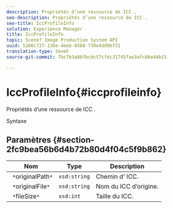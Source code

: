 ```yaml
---
description: Propriétés d’une ressource de ICC .
seo-description: Propriétés d’une ressource de ICC .
seo-title: IccProfileInfo
solution: Experience Manager
title: IccProfileInfo
topic: Scene7 Image Production System API
uuid: 5266c727-136e-4eeb-85b0-739e4dd9b731
translation-type: tm+mt
source-git-commit: 7bc7b3a86fbcdc57cfdc31745fae3afc06e44b15

---
```



# IccProfileInfo{#iccprofileinfo}

Propriétés d’une ressource de ICC .

Syntaxe

## Paramètres {#section-2fc9bea56b6d4b72b80d4f04c5f9b862}

| Nom | Type | Description |
|---|---|---|
| ` *`originalPath`*` | `xsd:string` | Chemin d’ ICC. |
| ` *`originalFile`*` | `xsd:string` | Nom du  ICC d’origine. |
| ` *`fileSize`*` | `xsd:int` | Taille  du ICC. |

